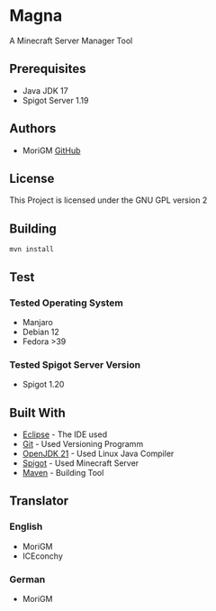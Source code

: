 # Magna

A Minecraft Server Manager Tool

## Prerequisites

* Java JDK 17
* Spigot Server 1.19

## Authors

* MoriGM [GitHub](https://github.com/MoriGM)

## License

This Project is licensed under the GNU GPL version 2

## Building

```
mvn install
```

## Test

### Tested Operating System

* Manjaro
* Debian 12
* Fedora >39

### Tested Spigot Server Version

* Spigot 1.20

## Built With

* [Eclipse](https://www.eclipse.org) - The IDE used
* [Git](https://git-scm.com) - Used Versioning Programm
* [OpenJDK 21](http://openjdk.java.net/projects/jdk21/) - Used Linux Java Compiler
* [Spigot](https://www.spigotmc.org) - Used Minecraft Server
* [Maven](https://maven.apache.org) - Building Tool

## Translator

### English

* MoriGM
* ICEconchy

### German

* MoriGM